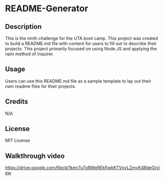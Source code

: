 # README-Generator

## Description 
This is the ninth challenge for the UTA boot camp. This project was created to build a README.md file with content for users to fill out to describe their projects. This project primarily focused on using Node.JS and applying the npm method of inquirer. 

## Usage 
Users can use this README.md file as a sample template to lay out their own readme files for their projects. 

## Credits 
N/A

## License
MIT License 

## Walkthrough video
https://drive.google.com/file/d/1kmr7uTgBWeREkfjwkKTVxvLZmvK4RdeO/view


